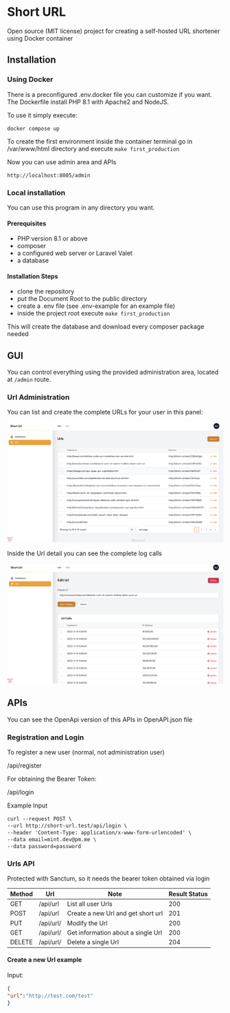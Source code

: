 # Short URL

Open source (MIT license) project for creating a self-hosted URL shortener using Docker container

## Installation

### Using Docker

There is a preconfigured .env.docker file you can customize if you want. The Dockerfile install PHP 8.1 with Apache2 and NodeJS.

To use it simply execute:

```
docker compose up 
```

To create the first environment inside the container terminal go in /var/www/html directory and execute `make first_production`

Now you can use admin area and APIs

```
http://localhost:8005/admin
```

### Local installation

You can use this program in any directory you want.

#### Prerequisites

- PHP version 8.1 or above
- composer
- a configured web server or Laravel Valet
- a database

#### Installation Steps

- clone the repository
- put the Document Root to the public directory
- create a .env file (see .env-example for an example file)
- inside the project root execute `make first_production`

This will create the database and download every composer package needed

## GUI

You can control everything using the provided administration area, located at `/admin` route.

### Url Administration

You can list and create the complete URLs for your user in this panel:

![Url list](readme_img1.png)

Inside the Url detail you can see the complete log calls

![Url list](readme_img2.png)


## APIs

You can see the OpenApi version of this APIs in OpenAPI.json file

### Registration and Login

To register a new user (normal, not administration user)

/api/register

For obtaining the Bearer Token:

/api/login

Example Input

```
curl --request POST \
--url http://short-url.test/api/login \
--header 'Content-Type: application/x-www-form-urlencoded' \
--data email=mint.dev@pm.me \
--data password=password
```

### Urls API

Protected with Sanctum, so it needs the bearer token obtained via login

| Method | Url           | Note                               | Result Status |
|--------|---------------|------------------------------------|---------------|
| GET    | /api/url      | List all user Urls                 | 200           |
| POST   | /api/url      | Create a new Url and get short url | 201           |
| PUT    | /api/url/<ID> | Modify the Url                     | 200           |
| GET    | /api/url/<ID> | Get information about a single Url | 200           |
| DELETE | /api/url/<ID> | Delete a single Url                | 204           |

#### Create a new Url example

Input:

```json
{
"url":"http://test.com/test"
}
```
